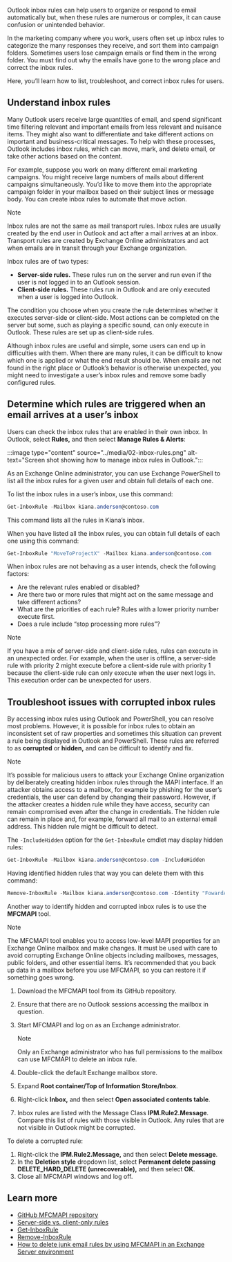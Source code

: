 Outlook inbox rules can help users to organize or respond to email automatically but, when these rules are numerous or complex, it can cause confusion or unintended behavior.

In the marketing company where you work, users often set up inbox rules to categorize the many responses they receive, and sort them into campaign folders. Sometimes users lose campaign emails or find them in the wrong folder. You must find out why the emails have gone to the wrong place and correct the inbox rules.

Here, you’ll learn how to list, troubleshoot, and correct inbox rules for users.

## Understand inbox rules

Many Outlook users receive large quantities of email, and spend significant time filtering relevant and important emails from less relevant and nuisance items. They might also want to differentiate and take different actions on important and business-critical messages. To help with these processes, Outlook includes inbox rules, which can move, mark, and delete email, or take other actions based on the content.

For example, suppose you work on many different email marketing campaigns. You might receive large numbers of mails about different campaigns simultaneously. You’d like to move them into the appropriate campaign folder in your mailbox based on their subject lines or message body. You can create inbox rules to automate that move action.

> [!NOTE]
> Inbox rules are not the same as mail transport rules. Inbox rules are usually created by the end user in Outlook and act after a mail arrives at an inbox. Transport rules are created by Exchange Online administrators and act when emails are in transit through your Exchange organization.

Inbox rules are of two types:

- **Server-side rules.** These rules run on the server and run even if the user is not logged in to an Outlook session.
- **Client-side rules.** These rules run in Outlook and are only executed when a user is logged into Outlook.

The condition you choose when you create the rule determines whether it executes server-side or client-side. Most actions can be completed on the server but some, such as playing a specific sound, can only execute in Outlook. These rules are set up as client-side rules.

Although inbox rules are useful and simple, some users can end up in difficulties with them. When there are many rules, it can be difficult to know which one is applied or what the end result should be. When emails are not found in the right place or Outlook’s behavior is otherwise unexpected, you might need to investigate a user’s inbox rules and remove some badly configured rules.

## Determine which rules are triggered when an email arrives at a user’s inbox

Users can check the inbox rules that are enabled in their own inbox. In Outlook, select **Rules,** and then select **Manage Rules & Alerts**:

:::image type="content" source="../media/02-inbox-rules.png" alt-text="Screen shot showing how to manage inbox rules in Outlook.":::

As an Exchange Online administrator, you can use Exchange PowerShell to list all the inbox rules for a given user and obtain full details of each one.

To list the inbox rules in a user’s inbox, use this command:

``` powershell
Get-InboxRule -Mailbox kiana.anderson@contoso.com
```

This command lists all the rules in Kiana’s inbox.

When you have listed all the inbox rules, you can obtain full details of each one using this command:

``` powershell
Get-InboxRule "MoveToProjectX" -Mailbox kiana.anderson@contoso.com
```

When inbox rules are not behaving as a user intends, check the following factors:

- Are the relevant rules enabled or disabled?
- Are there two or more rules that might act on the same message and take different actions?
- What are the priorities of each rule? Rules with a lower priority number execute first.
- Does a rule include “stop processing more rules”?

> [!NOTE]
> If you have a mix of server-side and client-side rules, rules can execute in an unexpected order. For example, when the user is offline, a server-side rule with priority 2 might execute before a client-side rule with priority 1 because the client-side rule can only execute when the user next logs in. This execution order can be unexpected for users.

## Troubleshoot issues with corrupted inbox rules

By accessing inbox rules using Outlook and PowerShell, you can resolve most problems. However, it is possible for inbox rules to obtain an inconsistent set of raw properties and sometimes this situation can prevent a rule being displayed in Outlook and PowerShell. These rules are referred to as **corrupted** or **hidden,** and can be difficult to identify and fix.

> [!NOTE]
> It’s possible for malicious users to attack your Exchange Online organization by deliberately creating hidden inbox rules through the MAPI interface. If an attacker obtains access to a mailbox, for example by phishing for the user’s credentials, the user can defend by changing their password. However, if the attacker creates a hidden rule while they have access, security can remain compromised even after the change in credentials. The hidden rule can remain in place and, for example, forward all mail to an external email address. This hidden rule might be difficult to detect.

The `-IncludeHidden` option for the `Get-InboxRule` cmdlet may display hidden rules:

``` powershell
Get-InboxRule -Mailbox kiana.anderson@contoso.com -IncludeHidden
```

Having identified hidden rules that way you can delete them with this command:

``` powershell
Remove-InboxRule -Mailbox kiana.anderson@contoso.com -Identity "FowardAllMailExternally"
```

Another way to identify hidden and corrupted inbox rules is to use the **MFCMAPI** tool.

> [!NOTE]
> The MFCMAPI tool enables you to access low-level MAPI properties for an Exchange Online mailbox and make changes. It must be used with care to avoid corrupting Exchange Online objects including mailboxes, messages, public folders, and other essential items. It’s recommended that you back up data in a mailbox before you use MFCMAPI, so you can restore it if something goes wrong.

1.  Download the MFCMAPI tool from its GitHub repository.
1.  Ensure that there are no Outlook sessions accessing the mailbox in question.
1.  Start MFCMAPI and log on as an Exchange administrator.

    > [!NOTE]
    > Only an Exchange administrator who has full permissions to the mailbox can use MFCMAPI to delete an inbox rule.

1.  Double-click the default Exchange mailbox store.
1.  Expand **Root container/Top of Information Store/Inbox**.
1.  Right-click **Inbox,** and then select **Open associated contents table**.
1.  Inbox rules are listed with the Message Class **IPM.Rule2.Message**. Compare this list of rules with those visible in Outlook. Any rules that are not visible in Outlook might be corrupted.

To delete a corrupted rule:

1.  Right-click the **IPM.Rule2.Message,** and then select **Delete message**.
1.  In the **Deletion style** dropdown list, select **Permanent delete passing DELETE\_HARD\_DELETE (unrecoverable),** and then select **OK**.
1.  Close all MFCMAPI windows and log off.

## Learn more

- [GitHub MFCMAPI repository](https://github.com/stephenegriffin/mfcmapi)
- [Server-side vs. client-only rules](https://support.microsoft.com/office/server-side-vs-client-only-rules-e1847992-8aa1-4158-8e24-ad043decf1eb)
- [Get-InboxRule](/powershell/module/exchange/get-inboxrule)
- [Remove-InboxRule](/powershell/module/exchange/remove-inboxrule)
- [How to delete junk email rules by using MFCMAPI in an Exchange Server environment](/exchange/troubleshoot/administration/delete-junk-email-rules-mfcmapi-exchange)
